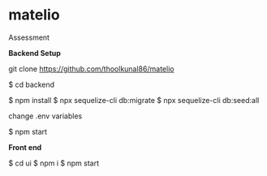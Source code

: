 # matelio
Assessment

**Backend Setup**

git clone https://github.com/thoolkunal86/matelio

$ cd backend

$ npm install
$ npx sequelize-cli db:migrate
$ npx sequelize-cli db:seed:all

change .env variables

$ npm start

**Front end**

$ cd ui
$ npm i
$ npm start
